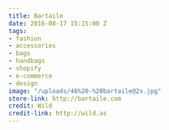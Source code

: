 ```yaml
---
title: Bartaile
date: 2016-08-17 15:15:00 Z
tags:
- fashion
- accessories
- bags
- handbags
- shopify
- e-commerce
- design
image: "/uploads/46%20-%20bartaile@2x.jpg"
store-link: http://bartaile.com
credit: Wild
credit-link: http://wild.as
---
```


